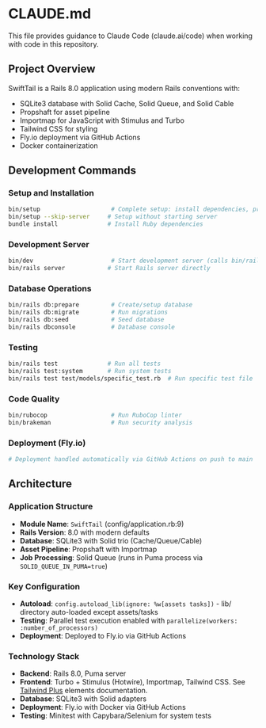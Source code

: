 # CLAUDE.md

This file provides guidance to Claude Code (claude.ai/code) when working with code in this repository.

## Project Overview

SwiftTail is a Rails 8.0 application using modern Rails conventions with:

- SQLite3 database with Solid Cache, Solid Queue, and Solid Cable
- Propshaft for asset pipeline
- Importmap for JavaScript with Stimulus and Turbo
- Tailwind CSS for styling
- Fly.io deployment via GitHub Actions
- Docker containerization

## Development Commands

### Setup and Installation

```bash
bin/setup                    # Complete setup: install dependencies, prepare DB, start server
bin/setup --skip-server     # Setup without starting server
bundle install              # Install Ruby dependencies
```

### Development Server

```bash
bin/dev                      # Start development server (calls bin/rails server)
bin/rails server            # Start Rails server directly
```

### Database Operations

```bash
bin/rails db:prepare         # Create/setup database
bin/rails db:migrate         # Run migrations
bin/rails db:seed            # Seed database
bin/rails dbconsole          # Database console
```

### Testing

```bash
bin/rails test              # Run all tests
bin/rails test:system       # Run system tests
bin/rails test test/models/specific_test.rb  # Run specific test file
```

### Code Quality

```bash
bin/rubocop                  # Run RuboCop linter
bin/brakeman                 # Run security analysis
```

### Deployment (Fly.io)

```bash
# Deployment handled automatically via GitHub Actions on push to main
```

## Architecture

### Application Structure

- **Module Name**: `SwiftTail` (config/application.rb:9)
- **Rails Version**: 8.0 with modern defaults
- **Database**: SQLite3 with Solid trio (Cache/Queue/Cable)
- **Asset Pipeline**: Propshaft with Importmap
- **Job Processing**: Solid Queue (runs in Puma process via `SOLID_QUEUE_IN_PUMA=true`)

### Key Configuration

- **Autoload**: `config.autoload_lib(ignore: %w[assets tasks])` - lib/ directory auto-loaded except assets/tasks
- **Testing**: Parallel test execution enabled with `parallelize(workers: :number_of_processors)`
- **Deployment**: Deployed to Fly.io via GitHub Actions

### Technology Stack

- **Backend**: Rails 8.0, Puma server
- **Frontend**: Turbo + Stimulus (Hotwire), Importmap, Tailwind CSS. See [Tailwind Plus](doc/tailwind-elements.md) elements documentation.
- **Database**: SQLite3 with Solid adapters
- **Deployment**: Fly.io with Docker via GitHub Actions
- **Testing**: Minitest with Capybara/Selenium for system tests
